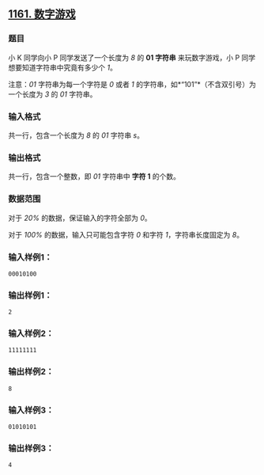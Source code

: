 ## [1161. 数字游戏](https://www.acwing.com/problem/content/1163/)

### 题目

小 K 同学向小 P 同学发送了一个长度为 *8* 的 **01 字符串** 来玩数字游戏，小 P 同学想要知道字符串中究竟有多少个 *1*。

注意：*01* 字符串为每一个字符是 *0* 或者 *1* 的字符串，如*“101”*（不含双引号）为一个长度为 *3* 的 *01* 字符串。

### 输入格式

共一行，包含一个长度为 *8* 的 *01* 字符串 *s*。

### 输出格式

共一行，包含一个整数，即 *01* 字符串中 **字符 1** 的个数。

### 数据范围

对于 *20%* 的数据，保证输入的字符全部为 *0*。

对于 *100%* 的数据，输入只可能包含字符 *0* 和字符 *1*，字符串长度固定为 *8*。

### 输入样例1：

```
00010100
```

### 输出样例1：

```
2
```

### 输入样例2：

```
11111111
```

### 输出样例2：

```
8
```

### 输入样例3：

```
01010101
```

### 输出样例3：

```
4
```
